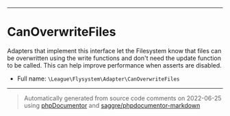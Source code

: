 ***

# CanOverwriteFiles

Adapters that implement this interface let the Filesystem know that files can be overwritten using the write functions
and don't need the update function to be called. This can help improve performance when asserts are disabled.

* Full name: `\League\Flysystem\Adapter\CanOverwriteFiles`

***
> Automatically generated from source code comments on 2022-06-25 using [phpDocumentor](http://www.phpdoc.org/) and [saggre/phpdocumentor-markdown](https://github.com/Saggre/phpDocumentor-markdown)

